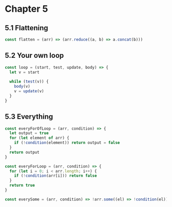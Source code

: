# Chapter 5

## 5.1 Flattening
```javascript
const flatten = (arr) => (arr.reduce((a, b) => a.concat(b)))
```

## 5.2 Your own loop
```javascript
const loop = (start, test, update, body) => {
  let v = start
  
  while (test(v)) {
    body(v)
    v = update(v)
  }
}
```

## 5.3 Everything
```javascript
const everyForOfLoop = (arr, condition) => {
  let output = true
  for (let element of arr) {
    if (!condition(element)) return output = false
  }
  return output
}

const everyForLoop = (arr, condition) => {
  for (let i = 0; i < arr.length; i++) {
    if (!condition(arr[i])) return false
  }
  return true
}

const everySome = (arr, condition) => !arr.some((el) => !condition(el))
```